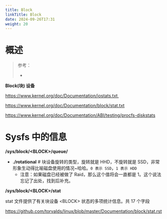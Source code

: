 ```yaml
---
title: Block
linkTitle: Block
date: 2024-09-26T17:31
weight: 20
---
```


# 概述

> 参考：
>
> -

**Block(块) 设备**

https://www.kernel.org/doc/Documentation/iostats.txt,

https://www.kernel.org/doc/Documentation/block/stat.txt

https://www.kernel.org/doc/Documentation/ABI/testing/procfs-diskstats

# Sysfs 中的信息

**/sys/block/\<BLOCK>/queue/**

- **./rotational** # 块设备旋转的类型，旋转就是 HHD，不旋转就是 SSD，非常形象生动得比喻磁盘使用的情况~哈哈。`0 表示 SSD`，`1 表示 HDD`
  - 注意：如果磁盘已经被做了 Raid，那么这个值将会一直都是 1。这个说法忘记了出处，找到后补充。

**/sys/block/\<BLOCK>/stat**

stat 文件提供了有关块设备 \<BLOCK> 状态的多项统计信息。共 17 个字段

https://github.com/torvalds/linux/blob/master/Documentation/block/stat.rst

